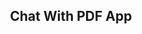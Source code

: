  <center style={{display:"flex",justify-content:"center".align-items:"center"}}><h2>Chat With PDF App</h2></center>

